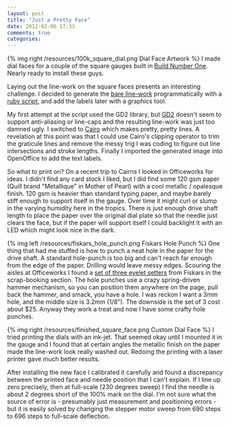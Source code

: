 ```yaml
---
layout: post
title: "Just a Pretty Face"
date: 2012-02-06 17:33
comments: true
categories: 
---
```


{% img right /resources/100k_square_dial.png Dial Face Artwork %}
I made dial faces for a couple of the square gauges built
in [Build Number One](/blog/2012/01/28/build-number-one/).  Nearly
ready to install these guys.  

Laying out the line-work on the square faces presents 
an interesting challenge.  I decided to generate the 
[bare line-work](https://github.com/clearwater/gaugette/blob/master/tools/square_dial/dial.png)
programmatically with a [ruby script](https://github.com/clearwater/gaugette/blob/master/tools/square_dial/dial.rb), and add the labels later with
a graphics tool.

My first attempt at the script used the GD2 library, but [GD2](http://gd2.rubyforge.org/rdoc/)
doesn't seem to support anti-aliasing or line-caps and the resulting line-work
was just too damned ugly.  I switched to [Cairo](http://rubyforge.org/projects/cairo/) which makes pretty, pretty lines.
A revelation at this point was that I could use Cairo's clipping operator to trim the graticule lines and remove the messy trig I was coding to figure out line 
intersections and stroke lengths.  Finally I imported the generated image into 
OpenOffice to add the text labels.

So what to print on?  On a recent trip to Cairns I looked in Officeworks
for ideas.  I didn't find any card stock I liked, but
I did find some 120 gsm paper (Quill brand "Metallique"
in Mother of Pearl) with a cool metallic / opalesque finish.
120 gsm is heavier than standard typing paper, and maybe barely stiff 
enough to support itself in the gauge.  Over time it might curl
or slump in the varying humidity here in the tropics. 
There is just enough drive shaft length to place the paper
over the original dial plate so that the needle just clears
the face, but if the paper will support itself I could 
backlight it with an LED which might look nice in the dark.

{% img left /resources/fiskars_hole_punch.png Fiskars Hole Punch %}
One thing that had me stuffed is how to punch a neat hole in the paper for
the drive shaft.  A standard hole-punch is too big and can't reach 
far enough from the edge of the paper.  Drilling would leave messy edges.  Scouring
the aisles at Officeworks I found a 
[set of three eyelet setters](http://www.fiskarscraft.eu/Products/Craft/Punches/Eyelet-Setter/Eyelet-Setter-Pack) from Fiskars in the scrap-booking section.  The hole punches use a crazy spring-driven hammer mechanism, so you can position them anywhere on the page, pull back the hammer, and smack, you have a hole.  I was reckon I want a 3mm hole, and the middle
size is 3.2mm (1/8").  The downside is the set of 3 cost about $25.  Anyway they work a treat and now 
I have some crafty hole punches.

{% img right /resources/finished_square_face.png Custom Dial Face %}
I tried printing the dials with an ink-jet.  That
seemed okay until I mounted it in the gauge and I found
that at certain angles the metallic finish
on the paper made the line-work look really washed out.  Redoing
the printing with a laser printer gave much better results.

After installing the new face I calibrated it carefully and found
a discrepancy between the printed face and needle position that I can't
explain.  If I line up zero precisely, then at full-scale (230 degrees 
sweep) I find the needle is about 2 degrees short of the 100% mark on
the dial.  I'm not sure what the source of error is - presumably just measurement and positioning errors -  but it is easily
solved by changing the stepper motor sweep from 690 steps to 696 steps
to full-scale deflection.
